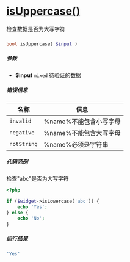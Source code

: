 [isUppercase()](http://twinh.github.io/widget/api/isUppercase)
==============================================================

检查数据是否为大写字符

### 
```php
bool isUppercase( $input )
```

##### 参数
* **$input** `mixed` 待验证的数据


##### 错误信息
| **名称**              | **信息**                                                       | 
|-----------------------|----------------------------------------------------------------|
| `invalid`             | %name%不能包含小写字母                                         |
| `negative`            | %name%不能包含大写字母                                         |
| `notString`           | %name%必须是字符串                                             |


##### 代码范例
检查"abc"是否为大写字符
```php
<?php
 
if ($widget->isLowercase('abc')) {
    echo 'Yes';
} else {
    echo 'No';
}
```
##### 运行结果
```php
'Yes'
```
